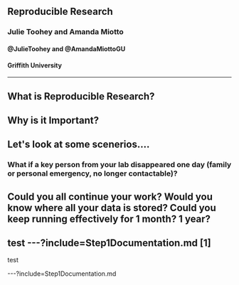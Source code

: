 <!--
$theme: gaia
template: invert
-->



## Reproducible Research
### Julie Toohey and Amanda Miotto
#### @JulieToohey and @AmandaMiottoGU
#### Griffith University
---
What is Reproducible Research?
---
Why is it Important?
---

Let's look at some scenerios....
---
### What if a key person from your lab disappeared one day (family or personal emergency, no longer contactable)? 
Could you all continue your work? 
Would you know where all your data is stored? 
Could you keep running effectively for 1 month? 
1 year?
---
test
---?include=Step1Documentation.md
[1]
--
test

---?include=Step1Documentation.md
